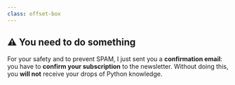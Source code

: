 ```yaml
---
class: offset-box
---
```


## ⚠️ You need to do something

For your safety and to prevent SPAM, I just sent you a **confirmation email**: you have to **confirm your subscription** to the newsletter.
Without doing this, you **will not** receive your drops of Python knowledge.
